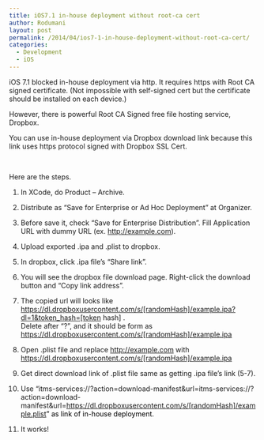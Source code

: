 ```yaml
---
title: iOS7.1 in-house deployment without root-ca cert
author: Rodumani
layout: post
permalink: /2014/04/ios7-1-in-house-deployment-without-root-ca-cert/
categories:
  - Development
  - iOS
---
```

iOS 7.1 blocked in-house deployment via http. It requires https with Root CA signed certificate. (Not impossible with self-signed cert but the certificate should be installed on each device.)

However, there is powerful Root CA Signed free file hosting service, Dropbox.

You can use in-house deployment via Dropbox download link because this link uses https protocol signed with Dropbox SSL Cert.

&nbsp;

Here are the steps.

1. In XCode, do Product &#8211; Archive.

2. Distribute as &#8220;Save for Enterprise or Ad Hoc Deployment&#8221; at Organizer.

3. Before save it, check &#8220;Save for Enterprise Distribution&#8221;. Fill Application URL with dummy URL (ex. http://example.com).

4. Upload exported .ipa and .plist to dropbox.

5. In dropbox, click .ipa file&#8217;s &#8220;Share link&#8221;.

6. You will see the dropbox file download page. Right-click the download button and &#8220;Copy link address&#8221;.

7. The copied url will looks like https://dl.dropboxusercontent.com/s/[randomHash]/example.ipa?dl=1&token_hash=[token hash] .  
Delete after &#8220;?&#8221;, and it should be form as https://dl.dropboxusercontent.com/s/[randomHash]/example.ipa

8. Open .plist file and replace http://example.com with https://dl.dropboxusercontent.com/s/[randomHash]/example.ipa

9. Get direct download link of .plist file same as getting .ipa file&#8217;s link (5-7).

10. Use &#8220;itms-services://?action=download-manifest&url=itms-services://?action=download-manifest&url=<span style="color: #ff0000;">https://dl.dropboxusercontent.com/s/[randomHash]/example.plist<span style="color: #000000;">&#8221; as link of in-house deployment. </span></span>

11. It works!